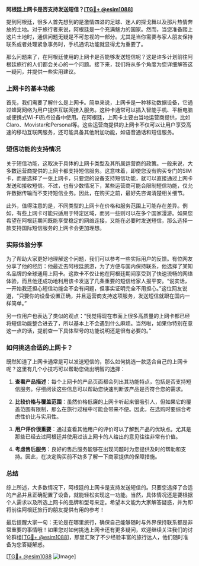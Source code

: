 **阿根廷上网卡是否支持发送短信？[[TG💪+ @esim1088](https://t.me/s/esim1088)]**

提到阿根廷，很多人首先想到的是激情四溢的足球、迷人的探戈舞以及那片热情奔放的土地。对于旅行者来说，阿根廷是一个充满魅力的国家。然而，当您准备踏上这片土地时，通信问题无疑是不可忽视的一部分。尤其是当你需要与家人朋友保持联系或者处理紧急事务时，手机通讯功能就显得尤为重要了。

那么问题来了，在阿根廷使用的上网卡是否能够发送短信呢？这是许多计划前往阿根廷旅行的人们都会关心的一个问题。接下来，我们将从多个角度为您详细解答这一疑问，并提供一些实用建议。

### 上网卡的基本功能

首先，我们需要了解什么是上网卡。简单来说，上网卡是一种移动数据设备，它通过蜂窝网络为用户提供互联网接入服务。这种卡通常可以插入智能手机、平板电脑或便携式Wi-Fi热点设备中使用。在阿根廷，上网卡主要由当地运营商提供，比如Claro、Movistar和Personal等。这些运营商提供的上网卡不仅可以让用户享受高速的移动互联网服务，还可能具备其他附加功能，如语音通话和短信服务。

### 短信功能的支持情况

关于短信功能，这取决于具体的上网卡类型及其所属运营商的政策。一般来说，大多数运营商提供的上网卡都支持短信服务。这意味着，即使您没有购买专门的SIM卡，而是选择了一张上网卡，只要您的设备支持短信功能，就可以直接通过上网卡发送和接收短信。不过，也有少数情况下，某些运营商可能会限制短信功能，仅允许数据传输而不支持短信业务。因此，在购买之前，最好先咨询清楚相关细节。

此外，值得注意的是，不同类型的上网卡在价格和服务范围上可能存在差异。例如，有些上网卡可能只适用于特定区域，而另一些则可以在多个国家漫游。如果您希望在阿根廷期间既能享受稳定的网络连接，又能在必要时发送短信，那么选择一款支持国际短信服务的上网卡会更加理想。

### 实际体验分享

为了帮助大家更好地理解这个问题，我们可以参考一些实际用户的反馈。有位网友分享了他的经历：他最近去阿根廷旅游，为了方便与国内保持联系，他选择了某知名品牌的全球通用上网卡。这款卡不仅让他在阿根廷期间享受到了快速流畅的网络体验，而且他还成功地利用该卡发送了几条重要的短信给家人报平安。“说实话，一开始我还担心短信功能会不会有问题，但事实证明完全不用担心。”这位网友说道，“只要你的设备设置正确，并且运营商支持这项服务，发送短信就跟在国内一样简单。”

另一位用户也表达了类似的观点：“我觉得现在市面上很多高质量的上网卡都已经将短信功能整合进去了，所以基本上不会遇到什么麻烦。当然啦，如果你特别在意这一点的话，提前查一下具体型号的功能说明还是很有必要的。”

### 如何挑选合适的上网卡？

既然知道了上网卡通常是可以发送短信的，那么如何挑选一款适合自己的上网卡呢？这里有几个小技巧可以帮助您做出明智的选择：

1. **查看产品描述**：每个上网卡的产品页面都会列出其功能特点，包括是否支持短信服务。仔细阅读这些信息可以帮助您快速判断该产品是否符合您的需求。
   
2. **比较价格与覆盖范围**：虽然价格低廉的上网卡听起来很吸引人，但如果它的覆盖范围有限制，那么在旅行过程中可能会带来不便。因此，在选购时要综合考虑性价比与实用性。
   
3. **用户评价很重要**：通过查看其他用户的评价可以了解到产品的优缺点。尤其是那些已经去过阿根廷并使用过该上网卡的人给出的意见往往非常有价值。
   
4. **考虑售后服务**：良好的售后服务能够在出现问题时为您提供及时的帮助和支持。因此，在决定购买前不妨多了解一下商家提供的保障措施。

### 总结

综上所述，大多数情况下，阿根廷的上网卡是支持发送短信的。只要您选择了合适的产品并且正确配置了设备，就能轻松实现这一功能。当然，具体情况还是要根据个人需求以及所选上网卡的品牌和型号来定。希望本文能为大家解答疑惑，并为即将前往阿根廷旅行的朋友提供有用的参考！

最后提醒大家一句：无论是在哪里旅行，确保自己能够随时与外界保持联系都是非常重要的事情哦！如果您对如何挑选上网卡还有更多疑问，欢迎继续关注我们的讨论群组[[TG💪+ @esim1088](https://t.me/s/esim1088)]，那里汇聚了不少经验丰富的旅行达人，他们随时准备为您答疑解惑。

[[TG💪+ @esim1088](https://t.me/s/esim1088) ![Image](https://i.postimg.cc/4NQfJmqS/Snipaste-2025-05-13-00-14-12.png)]